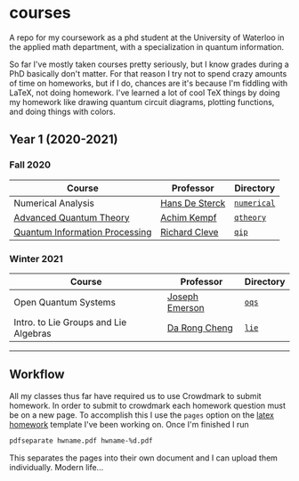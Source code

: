# courses

A repo for my coursework as a phd student at the University of Waterloo in the applied math department, with a specialization in quantum information.

So far I've mostly taken courses pretty seriously, but I know grades during a PhD basically don't matter. For that reason I try not to spend crazy amounts of time on homeworks, but if I do, chances are it's because I'm fiddling with LaTeX, not doing homework. I've learned a lot of cool TeX things by doing my homework like drawing quantum circuit diagrams, plotting functions, and doing things with colors.

## Year 1 (2020-2021)

### Fall 2020

| Course                                                                                                                                     | Professor                                                       | Directory                  |
| ------------------------------------------------------------------------------------------------------------------------------------------ | --------------------------------------------------------------- | -------------------------- |
| Numerical Analysis                                                                                                                         | [Hans De Sterck](http://www.hansdesterck.net/)                  | [`numerical`](./numerical) |
| [Advanced Quantum Theory](https://uwaterloo.ca/physics-of-information-lab/teaching/advanced-quantum-theory-amath-473673-phys454-fall-2020) | [Achim Kempf](https://uwaterloo.ca/physics-of-information-lab/) | [`qtheory`](.qip)          |
| [Quantum Information Processing](http://cleve.iqc.uwaterloo.ca/qic710/index.html)                                                          | [Richard Cleve](http://cleve.iqc.uwaterloo.ca/)                 | [`qip`](./qip)             |

### Winter 2021

| Course                                | Professor                                                                    | Directory      |
| ------------------------------------- | ---------------------------------------------------------------------------- | -------------- |
| Open Quantum Systems                  | [Joseph Emerson](https://services.iqc.uwaterloo.ca/people/profile/jemerson/) | [`oqs`](./oqs) |
| Intro. to Lie Groups and Lie Algebras | [Da Rong Cheng](https://sites.google.com/view/daren-cheng)                   | [`lie`](./lie) |

---

## Workflow

All my classes thus far have required us to use Crowdmark to submit homework. In order to submit to crowdmark each homework question must be on a new page. To accomplish this I use the `pages` option on the [latex homework](https://github.com/natestemen/latex-homework/) template I've been working on. Once I'm finished I run

```bash
pdfseparate hwname.pdf hwname-%d.pdf
```

This separates the pages into their own document and I can upload them individually. Modern life...
